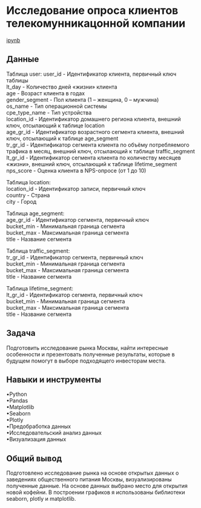 <a name="lists"><h1>Исследование опроса клиентов телекомунникацонной компании</h1></a>
[ipynb](https://github.com/natashkaau/portfolio/blob/fa21509d3a0bf11cb642bfe6555bdd6ba01b44c9/project_8/project_8.ipynb)
<a name="lists"><h2>Данные</h2></a>

Таблица user:
user_id -	Идентификатор клиента, первичный ключ таблицы  
lt_day - Количество дней «жизни» клиента  
age -	Возраст клиента в годах  
gender_segment - Пол клиента (1 – женщина, 0 – мужчина)  
os_name - Тип операционной системы  
cpe_type_name -	Тип устройства  
location_id -	Идентификатор домашнего региона клиента, внешний ключ, отсылающий к таблице location  
age_gr_id -	Идентификатор возрастного сегмента клиента, внешний ключ, отсылающий к таблице age_segment  
tr_gr_id -	Идентификатор сегмента клиента по объёму потребляемого трафика в месяц, внешний ключ, отсылающий к таблице traffic_segment  
lt_gr_id -	Идентификатор сегмента клиента по количеству месяцев «жизни», внешний ключ, отсылающий к таблице lifetime_segment  
nps_score -	Оценка клиента в NPS-опросе (от 1 до 10)  

Таблица location:  
location_id -	Идентификатор записи, первичный ключ  
country -	Страна  
city - Город  

Таблица age_segment:  
age_gr_id -	Идентификатор сегмента, первичный ключ  
bucket_min - Минимальная граница сегмента  
bucket_max - Максимальная граница сегмента  
title -	Название сегмента  

Таблица traffic_segment:  
tr_gr_id - Идентификатор сегмента, первичный ключ  
bucket_min - Минимальная граница сегмента  
bucket_max - Максимальная граница сегмента  
title -	Название сегмента  

Таблица lifetime_segment:  
lt_gr_id - Идентификатор сегмента, первичный ключ  
bucket_min - Минимальная граница сегмента  
bucket_max - Максимальная граница сегмента  
title -	Название сегмента  
<a name="lists"><h2>Задача</h2></a>
Подготовить исследование рынка Москвы, найти интересные особенности и презентовать полученные результаты, которые в будущем помогут в выборе подходящего инвесторам места.
<a name="lists"><h2>Навыки и инструменты</h2></a>
•Python     
•Pandas    
•Matplotlib  
•Seaborn  
•Plotly  
•Предобработка данных  
•Исследовательский анализ данных  
•Визуализация данных  
<a name="lists"><h2>Общий вывод</h2></a>
Подготовлено исследование рынка на основе открытых данных о заведениях общественного питания Москвы, визуализированы полученные данные. На основе данных выбрано место для открытия новой кофейни. В построении графиков я использованы библиотеки seaborn, plotly и matplotlib. 
